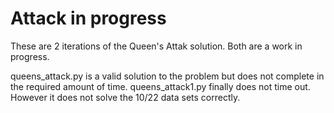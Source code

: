 # Attack in progress
These are 2 iterations of the Queen's Attak solution. Both are a work in progress.

queens_attack.py is a valid solution to the problem but does not complete in the required amount of time.
queens_attack1.py finally does not time out. However it does not solve the 10/22 data sets correctly.